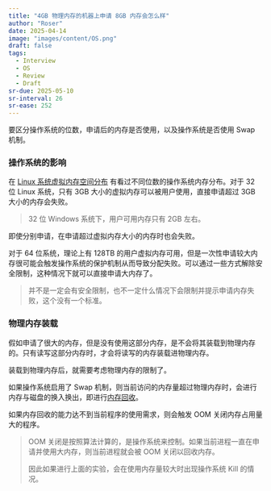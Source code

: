 ```yaml
---
title: "4GB 物理内存的机器上申请 8GB 内存会怎么样"
author: "Roser"
date: 2025-04-14
image: "images/content/OS.png"
draft: false
tags:
  - Interview
  - OS
  - Review
  - Draft
sr-due: 2025-05-10
sr-interval: 26
sr-ease: 252
---
```

要区分操作系统的位数，申请后的内存是否使用，以及操作系统是否使用 Swap 机制。
### 操作系统的影响

在 [Linux 系统虚拟内存空间分布](../Memory/Linux%20系统虚拟内存空间分布.md) 有看过不同位数的操作系统内存分布。对于 32 位 Linux 系统，只有 3GB 大小的虚拟内存可以被用户使用，直接申请超过 3GB 大小的内存会失败。

> 32 位 Windows 系统下，用户可用内存只有 2GB 左右。

即使分别申请，在申请超过虚拟内存大小的内存时也会失败。

对于 64 位系统，理论上有 128TB 的用户虚拟内存可用，但是一次性申请较大内存很可能会触发操作系统的保护机制从而导致分配失败。可以通过一些方式解除安全限制，这种情况下就可以直接申请大内存了。

> 并不是一定会有安全限制，也不一定什么情况下会限制并提示申请内存失败，这个没有一个标准。
### 物理内存装载

假如申请了很大的内存，但是没有使用这部分内存，是不会将其装载到物理内存的。只有读写这部分内存时，才会将读写的内存装载进物理内存。

装载到物理内存后，就需要考虑物理内存的限制了。

如果操作系统启用了 Swap 机制，则当前访问的内存量超过物理内存时，会进行内存与磁盘的换入换出，即进行[内存回收](内存回收.md)。

如果内存回收的能力达不到当前程序的使用需求，则会触发 OOM 关闭内存占用量大的程序。

> OOM 关闭是按照算法计算的，是操作系统来控制。如果当前进程一直在申请并使用大内存，则当前进程就会被 OOM 关闭以回收内存。
> 
> 因此如果进行上面的实验，会在使用内存量较大时出现操作系统 Kill 的情况。